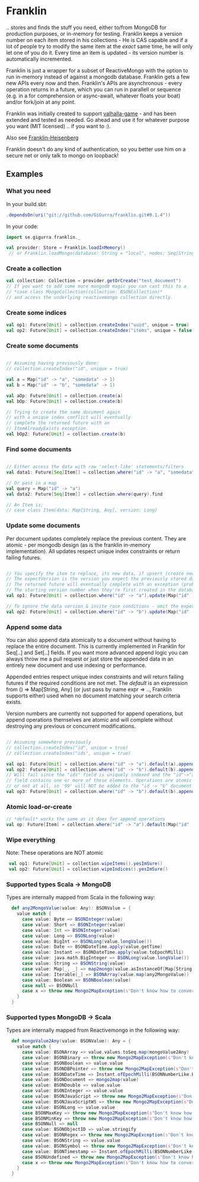 # Franklin

.. stores and finds the stuff you need, either to/from MongoDB for production purposes, or in-memory for testing.  Franklin keeps a version number on each item stored in his collections - He is CAS capable and if a lot of people try to modify the same item at the *exact* same time, he will only let one of you do it. Every time an item is updated - its version number is automatically incremented.

Franklin is just a wrapper for a subset of ReactiveMongo with the option to run in-memory instead of against a mongodb database. Franklin gets a few new APIs every now and then. Franklin's APIs are asynchronous - every operation returns in a future, which you can run  in parallell or sequence (e.g. in a for comprehension or async-await, whatever floats your boat) and/or fork/join at any point.

Franklin was initially created to support [valhalla-game](https://github.com/saiaku-gaming/valhalla-server) - and has been extended and tested as needed. Go ahead and use it for whatever purpose you want (MIT licensed) .. if you want to :). 

Also see [Franklin-Heisenberg](https://github.com/gigurra/franklin-heisenberg-bridge)

Franklin doesn't do any kind of authentication, so you better use him on a secure net or only talk to mongo on loopback!


## Examples

### What you need

In your build.sbt:
```sbt
.dependsOn(uri("git://github.com/GiGurra/franklin.git#0.1.4"))
```
In your code:
```scala
import se.gigurra.franklin._

val provider: Store = Franklin.loadInMemory()
 // or Franklin.loadMongo(database: String = "local", nodes: Seq[String] = Seq("127.0.0.1:27017"))

```

### Create a collection

```scala
val collection: Collection = provider.getOrCreate("test_document")
// If you want to add some more mongodb magic you can cast this to a 
// *case class MongoCollection(collection: BSONCollection)*
// and access the underlying reactivemongo collection directly.
```

### Create some indices

```scala
val op1: Future[Unit] = collection.createIndex("uuid", unique = true)
val op2: Future[Unit] = collection.createIndex("items", unique = false)
```

### Create some documents

```scala

// Assuming having previously done:
// collection.createIndex("id", unique = true)

val a = Map("id" -> "a", "somedata" -> 1)
val b = Map("id" -> "b", "somedata" -> 1)

val aOp: Future[Unit] = collection.create(a)
val bOp: Future[Unit] = collection.create(b)

// Trying to create the same document again
// with a unique index conflict will eventually
// complete the returned future with an 
// ItemAlreadyExists exception.
val bOp2: Future[Unit] = collection.create(b)

```

### Find some documents

```scala

// Either access the data with raw 'select-like' statements/filters
val data1: Future[Seq[Item]] = collection.where("id" -> "a", "somedata" -> 1).find

// Or pass in a map
val query = Map("id" -> "a")
val data2: Future[Seq[Item]] = collection.where(query).find

// An Item is:
// case class Item(data: Map[String, Any], version: Long)

```

### Update some documents

Per document updates completely replace the previous content. They are atomic - per mongodb design (as is the franklin in-memory implementation). All updates respect unique index constraints or return failing futures.

```scala

// You specify the item to replace, its new data, if upsert (create new if missing), and the expected version.
// The expectVersion is the version you expect the previously stored data to have. If you specify the wrong version,
// The returned future will eventually complete with an exception (probably a WrongDataVersion exception)
// The starting version number when they're first created in the database is 1
val op1: Future[Unit] = collection.where("id" -> "a").update(Map("id" -> "a", "ouf" -> 3321), upsert = false, expectVersion = 3)

// To ignore the data version & invite race conditions - omit the expectVersion parameter or set it to -1
val op2: Future[Unit] = collection.where("id" -> "b").update(Map("id" -> "b", "ouf" -> 123))

```

### Append some data

You can also append data atomically to a document without having to replace the entire document. This is currently implemented in Franklin for Seq[..] and Set[..] fields. If you want more advanced append logic you can always throw me a pull request or just store the appended data in an entirely new document and use indexing or performance.

Appended entries respect unique index constraints and will return failing futures if the required conditions are not met. The *default* is an expression from () => Map[String, Any] (or just pass by name expr => .., Franklin supports either)  used when no document matching your search criteria exists.

Version numbers are currently not supported for append operations, but append operations themselves are atomic and will complete without destroying any previous or concurrent modifications.

```scala

// Assuming somewhere previously
// collection.createIndex("id", unique = true)
// collection.createIndex("ids", unique = true)

val op1: Future[Unit] = collection.where("id" -> "a").default(a).append("ids" -> Seq(1, 2, 3))
val op2: Future[Unit] = collection.where("id" -> "b").default(b).append("ids" -> Seq(4, 5, 6))
// Will fail since the "ids" field is uniquely indexed and the "id"->"a" document's "ids"
// field contains one or more of these elements. Operations are atomic and completed entirely
// or not at all, so '99' will NOT be added to the "id -> "b" document
val op3: Future[Unit] = collection.where("id" -> "b").default(b).append("ids" -> Seq(99, 1, 2))

```

### Atomic load-or-create

```scala
// *default* works the same as it does for append operations
val op: Future[Item] = collection.where("id" -> "a").default(Map("id" -> "a", "name" -> "monkey", "yo" -> "da")).loadOrCreate
```


### Wipe everything

Note: These operations are NOT atomic

```scala
 val op1: Future[Unit] = collection.wipeItems().yesImSure()
 val op2: Future[Unit] = collection.wipeIndices().yesImSure()
```


### Supported types Scala -> MongoDB

Types are internally mapped from Scala in the following way:

```scala
  def any2MongoValue(value: Any): BSONValue = {
    value match {
      case value: Byte => BSONInteger(value)
      case value: Short => BSONInteger(value)
      case value: Int => BSONInteger(value)
      case value: Long => BSONLong(value)
      case value: BigInt => BSONLong(value.longValue())
      case value: Date => BSONDateTime.apply(value.getTime)
      case value: Instant => BSONDateTime.apply(value.toEpochMilli)
      case value: java.math.BigInteger => BSONLong(value.longValue())
      case value: String => BSONString(value)
      case value: Map[_, _] => map2mongo(value.asInstanceOf[Map[String, Any]])
      case value: Iterable[_] => BSONArray(value.map(any2MongoValue))
      case value: Boolean => BSONBoolean(value)
      case null => BSONNull
      case x => throw new Mongo2MapException(s"Don't know how to convert $x to a BSONValue")
    }
  }
```

### Supported types MongoDB -> Scala

Types are internally mapped from Reactivemongo in the following way:

```scala
  def mongoValue2Any(value: BSONValue): Any = {
    value match {
      case value: BSONArray => value.values.toSeq.map(mongoValue2Any)
      case value: BSONBinary => throw new Mongo2MapException(s"Don't know how to convert ${classOf[BSONBinary]} to an Any")
      case value: BSONBoolean => value.value
      case value: BSONDBPointer => throw new Mongo2MapException(s"Don't know how to convert ${classOf[BSONDBPointer]} to an Any")
      case value: BSONDateTime => Instant.ofEpochMilli(BSONNumberLike.BSONDateTimeNumberLike(value).toLong)
      case value: BSONDocument => mongo2map(value)
      case value: BSONDouble => value.value
      case value: BSONInteger => value.value
      case value: BSONJavaScript => throw new Mongo2MapException(s"Don't know how to convert ${classOf[BSONJavaScript]} to an Any")
      case value: BSONJavaScriptWS => throw new Mongo2MapException(s"Don't know how to convert ${classOf[BSONJavaScriptWS]} to an Any")
      case value: BSONLong => value.value
      case BSONMaxKey => throw new Mongo2MapException(s"Don't know how to convert ${BSONMaxKey.getClass} to an Any")
      case BSONMinKey => throw new Mongo2MapException(s"Don't know how to convert ${BSONMinKey.getClass} to an Any")
      case BSONNull => null
      case value: BSONObjectID => value.stringify
      case value: BSONRegex => throw new Mongo2MapException(s"Don't know how to convert ${classOf[BSONRegex]} to an Any")
      case value: BSONString => value.value
      case value: BSONSymbol => throw new Mongo2MapException(s"Don't know how to convert ${classOf[BSONSymbol]} to an Any")
      case value: BSONTimestamp => Instant.ofEpochMilli(BSONNumberLike.BSONTimestampNumberLike(value).toLong)
      case BSONUndefined => throw new Mongo2MapException(s"Don't know how to convert ${BSONUndefined.getClass} to an Any")
      case x => throw new Mongo2MapException(s"Don't know how to convert $x to an Any")
    }
  }
```
